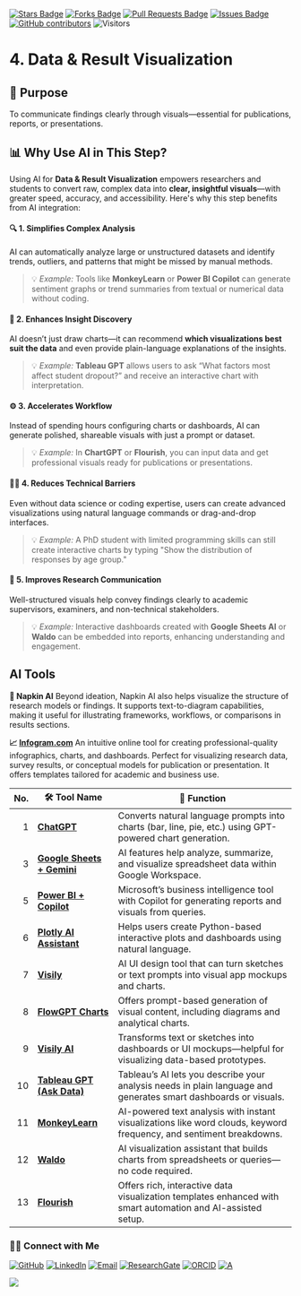 <a href="https://github.com/drshahizan/short-course/stargazers"><img src="https://img.shields.io/github/stars/drshahizan/short-course" alt="Stars Badge"/></a>
<a href="https://github.com/drshahizan/short-course/network/members"><img src="https://img.shields.io/github/forks/drshahizan/short-course" alt="Forks Badge"/></a>
<a href="https://github.com/drshahizan/short-course/pulls"><img src="https://img.shields.io/github/issues-pr/drshahizan/short-course" alt="Pull Requests Badge"/></a>
<a href="https://github.com/drshahizan/short-course"><img src="https://img.shields.io/github/issues/drshahizan/short-course" alt="Issues Badge"/></a>
<a href="https://github.com/drshahizan/short-course/graphs/contributors"><img alt="GitHub contributors" src="https://img.shields.io/github/contributors/drshahizan/short-course?color=2b9348"></a>
![Visitors](https://api.visitorbadge.io/api/visitors?path=https%3A%2F%2Fgithub.com%2Fdrshahizan%2Fshort-course&labelColor=%23d9e3f0&countColor=%23697689&style=flat)

# 4. Data & Result Visualization

## 🔸 Purpose
To communicate findings clearly through visuals—essential for publications, reports, or presentations.

## 📊 Why Use AI in This Step?
Using AI for **Data & Result Visualization** empowers researchers and students to convert raw, complex data into **clear, insightful visuals**—with greater speed, accuracy, and accessibility. Here's why this step benefits from AI integration:

#### 🔍 1. **Simplifies Complex Analysis**
AI can automatically analyze large or unstructured datasets and identify trends, outliers, and patterns that might be missed by manual methods.
> 💡 *Example:* Tools like **MonkeyLearn** or **Power BI Copilot** can generate sentiment graphs or trend summaries from textual or numerical data without coding.

#### 🧠 2. **Enhances Insight Discovery**
AI doesn’t just draw charts—it can recommend **which visualizations best suit the data** and even provide plain-language explanations of the insights.
> 💡 *Example:* **Tableau GPT** allows users to ask “What factors most affect student dropout?” and receive an interactive chart with interpretation.

#### ⚙️ 3. **Accelerates Workflow**
Instead of spending hours configuring charts or dashboards, AI can generate polished, shareable visuals with just a prompt or dataset.
> 💡 *Example:* In **ChartGPT** or **Flourish**, you can input data and get professional visuals ready for publications or presentations.

#### 🧑‍💻 4. **Reduces Technical Barriers**
Even without data science or coding expertise, users can create advanced visualizations using natural language commands or drag-and-drop interfaces.
> 💡 *Example:* A PhD student with limited programming skills can still create interactive charts by typing "Show the distribution of responses by age group."

#### 🎯 5. **Improves Research Communication**
Well-structured visuals help convey findings clearly to academic supervisors, examiners, and non-technical stakeholders.
> 💡 *Example:* Interactive dashboards created with **Google Sheets AI** or **Waldo** can be embedded into reports, enhancing understanding and engagement.


## AI Tools

**🎨 Napkin AI**
Beyond ideation, Napkin AI also helps visualize the structure of research models or findings. It supports text-to-diagram capabilities, making it useful for illustrating frameworks, workflows, or comparisons in results sections.

**📈 [Infogram.com](./ai/infogram.md)**
An intuitive online tool for creating professional-quality infographics, charts, and dashboards. Perfect for visualizing research data, survey results, or conceptual models for publication or presentation. It offers templates tailored for academic and business use.

| No. | 🛠 **Tool Name**                                                                                 | 📖 **Function**                                                                                          |
| --: | ------------------------------------------------------------------------------------------------ | -------------------------------------------------------------------------------------------------------- |
|   1 | [**ChatGPT**](https://chatgpt.com/)                                                        | Converts natural language prompts into charts (bar, line, pie, etc.) using GPT-powered chart generation. |
|   3 | [**Google Sheets + Gemini**](https://workspace.google.com/products/sheets/)                      | AI features help analyze, summarize, and visualize spreadsheet data within Google Workspace.             |
|   5 | [**Power BI + Copilot**](https://powerbi.microsoft.com/en-us/copilot/)                           | Microsoft’s business intelligence tool with Copilot for generating reports and visuals from queries.     |
|   6 | [**Plotly AI Assistant**](https://chat.plotly.com/)                                              | Helps users create Python-based interactive plots and dashboards using natural language.                 |
|   7 | [**Visily**](https://www.visily.ai/)                                                             | AI UI design tool that can turn sketches or text prompts into visual app mockups and charts.             |
|   8 | [**FlowGPT Charts**](https://flowgpt.com/)                                                       | Offers prompt-based generation of visual content, including diagrams and analytical charts.              |
|   9 | [**Visily AI**](https://www.visily.ai/)                                          | Transforms text or sketches into dashboards or UI mockups—helpful for visualizing data-based prototypes.            |
|   10 | [**Tableau GPT (Ask Data)**](https://www.tableau.com/products/new/tableau-gpt)   | Tableau’s AI lets you describe your analysis needs in plain language and generates smart dashboards or visuals.     |
|   11 | [**MonkeyLearn**](https://monkeylearn.com/)                                      | AI-powered text analysis with instant visualizations like word clouds, keyword frequency, and sentiment breakdowns. |
|   12 | [**Waldo**](https://www.waldo.io/)                                               | AI visualization assistant that builds charts from spreadsheets or queries—no code required.                        |
|   13 | [**Flourish**](https://flourish.studio/)                                         | Offers rich, interactive data visualization templates enhanced with smart automation and AI-assisted setup.         |



### 🙌🏻 Connect with Me
<p align="left">
    <a href="https://github.com/drshahizan" target="_blank"><img alt="GitHub" src="https://img.shields.io/badge/-@drshahizan-181717?style=flat-square&logo=GitHub&logoColor=white"></a>
    <a href="https://www.linkedin.com/in/drshahizan" target="_blank"><img alt="LinkedIn" src="https://img.shields.io/badge/-drshahizan-blue?style=flat-square&logo=Linkedin&logoColor=white&link=https://www.linkedin.com/in/drshahizan/"></a>
    <a href="mailto:shahizan@utm.my" target="_blank"><img alt="Email" src="https://img.shields.io/badge/-shahizan@utm.my-c14438?style=flat-square&logo=Gmail&logoColor=white&link=mailto:shahizan@utm.my.com"></a>
    <a href="https://www.researchgate.net/profile/Mohd-Othman-28" target="_blank"><img alt="ResearchGate" src="https://img.shields.io/badge/-ResearchGate-00CCBB?style=flat-square&logo=ResearchGate&logoColor=white"></a>
    <a href="https://orcid.org/0000-0003-4261-1873" target="_blank"><img alt="ORCID" src="https://img.shields.io/badge/-ORCID-A6CE39?style=flat-square&logo=ORCID&logoColor=white"></a> 
 <a href="https://visitorbadge.io/status?path=https%3A%2F%2Fgithub.com%2Fdrshahizan" target="_blank"><img alt="A" src="https://api.visitorbadge.io/api/visitors?path=https%3A%2F%2Fgithub.com%2Fdrshahizan&labelColor=%23697689&countColor=%23555555&style=plastic"></a>
 
![](https://hit.yhype.me/github/profile?user_id=81284918)
</p>
